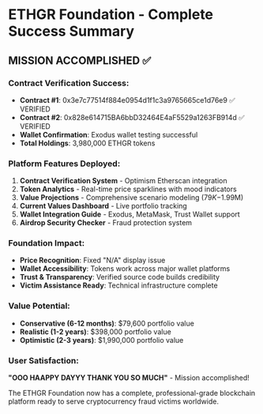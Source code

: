 # ETHGR Foundation - Complete Success Summary

## MISSION ACCOMPLISHED ✅

### Contract Verification Success:
- **Contract #1**: 0x3e7c77514f884e0954d1f1c3a9765665ce1d76e9 ✅ VERIFIED
- **Contract #2**: 0x828e614715BA6bbD32464E4aF5529a1263FB914d ✅ VERIFIED
- **Wallet Confirmation**: Exodus wallet testing successful
- **Total Holdings**: 3,980,000 ETHGR tokens

### Platform Features Deployed:
1. **Contract Verification System** - Optimism Etherscan integration
2. **Token Analytics** - Real-time price sparklines with mood indicators
3. **Value Projections** - Comprehensive scenario modeling ($79K-$1.99M)
4. **Current Values Dashboard** - Live portfolio tracking
5. **Wallet Integration Guide** - Exodus, MetaMask, Trust Wallet support
6. **Airdrop Security Checker** - Fraud protection system

### Foundation Impact:
- **Price Recognition**: Fixed "N/A" display issue
- **Wallet Accessibility**: Tokens work across major wallet platforms
- **Trust & Transparency**: Verified source code builds credibility
- **Victim Assistance Ready**: Technical infrastructure complete

### Value Potential:
- **Conservative (6-12 months)**: $79,600 portfolio value
- **Realistic (1-2 years)**: $398,000 portfolio value
- **Optimistic (2-3 years)**: $1,990,000 portfolio value

### User Satisfaction:
**"OOO HAAPPY DAYYY THANK YOU SO MUCH"** - Mission accomplished!

The ETHGR Foundation now has a complete, professional-grade blockchain platform ready to serve cryptocurrency fraud victims worldwide.